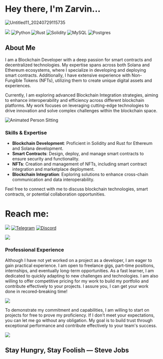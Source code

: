 # Hey there, I'm Zarvin...
![Untitled11_20240729115735](https://github.com/user-attachments/assets/e927dfa7-b582-45c8-912b-34f955984355)


[![](https://visitcount.itsvg.in/api?id=realZarvin&icon=3&color=12)](https://visitcount.itsvg.in) ![Python](https://img.shields.io/badge/python-3670A0?style=for-the-badge&logo=python&logoColor=ffdd54) ![Rust](https://img.shields.io/badge/rust-%23000000.svg?style=for-the-badge&logo=rust&logoColor=white) ![Solidity](https://img.shields.io/badge/Solidity-%23363636.svg?style=for-the-badge&logo=solidity&logoColor=white) ![MySQL](https://img.shields.io/badge/mysql-4479A1.svg?style=for-thebadge&logo=mysql&logoColor=white) ![Postgres](https://img.shields.io/badge/postgres-%23316192.svg?style=for-the-badge&logo=postgresql&logoColor=white)


## About Me

I am a Blockchain Developer with a deep passion for smart contracts and decentralized technologies. My expertise spans across both Solana and Ethereum ecosystems, where I specialize in developing and deploying smart contracts. Additionally, I have extensive experience with Non-Fungible Tokens (NFTs), utilizing them to create unique digital assets and experiences.

Currently, I am exploring advanced Blockchain Integration strategies, aiming to enhance interoperability and efficiency across different blockchain platforms. My work focuses on leveraging cutting-edge technologies to drive innovation and solve complex challenges within the blockchain space.


![Animated Person Sitting](https://media4.giphy.com/media/qgQUggAC3Pfv687qPC/giphy.gif?cid=6c09b952dqd2decpho1x8hf45voetqqpor1eiviyw5ow9i03&ep=v1_internal_gif_by_id&rid=giphy.gif&ct=g)


### Skills & Expertise
- **Blockchain Development**: Proficient in Solidity and Rust for Ethereum and Solana development.
- **Smart Contracts**: Design, deploy, and manage smart contracts to ensure security and functionality.
- **NFTs**: Creation and management of NFTs, including smart contract integration and marketplace deployment.
- **Blockchain Integration**: Exploring solutions to enhance cross-chain communication and data interoperability.

Feel free to connect with me to discuss blockchain technologies, smart contracts, or potential collaboration opportunities.

# Reach me:
[![ ](https://img.shields.io/badge/X-black.svg?logo=X&logoColor=white)](https://x.com/@0xzarvin) [![Telegram](https://img.shields.io/badge/Telegram-Join%20Chat-blue)](https://t.me/realzarvin) [![Discord](https://img.shields.io/badge/Discord-Join%20Server-blue?logo=discord)](https://discord.com/invite/7ZSPcb8b)



![](https://github-readme-activity-graph.vercel.app/graph?username=realZarvin&theme=react-dark)


### Professional Experience
Although I have not yet worked on a project as a developer, I am eager to gain practical experience. I am open to freelance gigs, part-time positions, internships, and eventually long-term opportunities. As a fast learner, I am dedicated to quickly adapting to new challenges and technologies. I am also willing to offer competitive pricing for my work to build my portfolio and contribute effectively to your projects. I assure you, I can get your work done in recored-breaking time!



![](https://github-readme-streak-stats.herokuapp.com/?user=realZarvin&theme=dark&hide_border=false)

To demonstrate my commitment and capabilities, I am willing to start on projects for free to prove my proficiency. If I don't meet your expectations, you can let me go without any obligation. My goal is to build trust through exceptional performance and contribute effectively to your team's success.

![](https://github-readme-stats.vercel.app/api/top-langs/?username=realZarvin&theme=dark&hide_border=false&include_all_commits=false&count_private=false&layout=compact)


Stay Hungry, Stay Foolish — Steve Jobs
---


